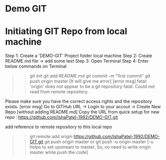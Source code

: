 # Demo GIT

# Initiating GIT Repo from local machine

Step 1: Create a 'DEMO-GIT' Project folder local machine
Step 2: Create README.md file -> add some text
Step 3: Open Terminal
Step 4: Enter below commands on Terminal
>>git init
>>git add README.md
>>git commit -m "first commit"
>>git push origin master
[It will give me error]
[error msg]
fatal: 'origin' does not appear to be a git repository
fatal: Could not read from remote repository.

Please make sure you have the correct access rights
and the repository exists.
[error msg]
Go to GITHub URL -> Login to your accout -> Create New Repo [without adding README.md]
Copy the URL from quick setup for new repo : https://github.com/IshaPatel-1992/DEMO-GIT.git

add reference to remote repository to this local repo
>>git remote add origin https://github.com/IshaPatel-1992/DEMO-GIT.git
>>git push origin master or git push -u origin master [-u helps to set upstream to master, So, no need to write origin master while push the code]
